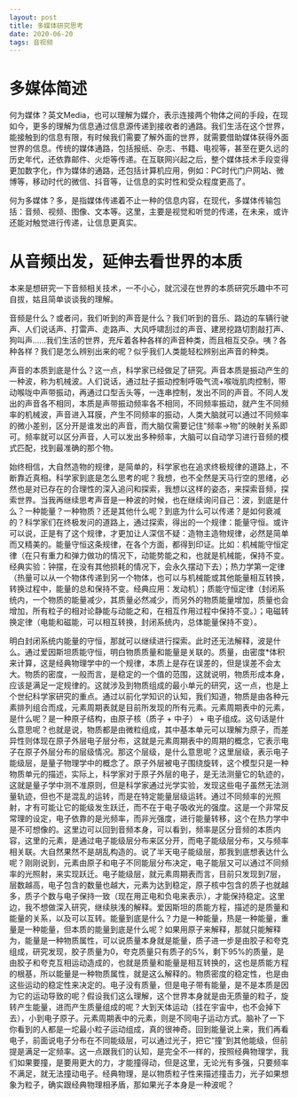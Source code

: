 ```yaml
---
layout: post
title: 多媒体研究思考
date: 2020-06-20
tags: 音视频
---
```


# 多媒体简述

何为媒体？英文Media，也可以理解为媒介，表示连接两个物体之间的手段，在现如今，更多的理解为信息通过信息源传递到接收者的通路。我们生活在这个世界，能接触到的信息有限，有时候我们需要了解外面的世界，就需要借助媒体获得外面世界的信息。传统的媒体通路，包括报纸、杂志、书籍、电视等，甚至在更久远的历史年代，还依靠邮件、火炬等传递。在互联网兴起之后，整个媒体技术手段变得更加数字化，作为媒体的通路，还包括计算机应用，例如：PC时代门户网站、微博等，移动时代的微信、抖音等，让信息的实时性和受众程度更高了。  

何为多媒体？多，是指媒体传递着不止一种的信息内容，在现代，多媒体传输包括：音频、视频、图像、文本等。这里，主要是视觉和听觉的传递，在未来，或许还能对触觉进行传递，让信息更真实。  

# 从音频出发，延伸去看世界的本质

本来是想研究一下音频相关技术，一不小心，就沉浸在世界的本质研究乐趣中不可自拔，姑且简单谈谈我的理解。  

音频是什么？或者问，我们听到的声音是什么？我们听到的音乐、路边的车辆行驶声、人们说话声、打雷声、走路声、大风呼啸刮过的声音、建房挖路切割敲打声、狗叫声......我们生活的世界，充斥着各种各样的声音种类，而且相互交杂。咦？各种各样？我们是怎么辨别出来的呢？似乎我们人类能轻松辨别出声音的种类。  

声音的本质到底是什么？这一点，科学家已经做足了研究。声音本质是振动产生的一种波，称为机械波。人们说话，通过肚子振动控制呼吸气流+喉咙肌肉控制，带动喉咙中声带振动，再通过口型舌头等，一连串控制，发出不同的声音。不同人发出的声音各不相同，本质是声带振动频率各不相同，不同频率振动，就产生不同频率的机械波，声音进入耳膜，产生不同频率的振动，人类大脑就可以通过不同频率的微小差别，区分开是谁发出的声音，而大脑仅需要记住“频率->物"的映射关系即可。频率就可以区分声音，人可以发出多种频率，大脑可以自动学习进行音频的模式匹配，找到最准确的那个物。  

始终相信，大自然造物的规律，是简单的，科学家也在追求终极规律的道路上，不断靠近真相。科学家到底是怎么思考的呢？我想，也不全然是天马行空的思绪，必然也是对已存在的合理性的深入追问和探索，我想以这样的姿态，来探索音频，探索世界。当我再继续思考声音是一种波的时候，也在继续询问自己：波，到底是什么？一种能量？一种物质？还是其他什么呢？到底为什么可以传递？是如何衰减的？科学家们在终极发问的道路上，通过探索，得出的一个规律：能量守恒。或许可以说，正是有了这个规律，才更加让人深信不疑：造物主造物规律，必然是简单而又精美的。能量守恒这条规律，在各个方面，都得到印证。比如：机械能守恒定律（在只有重力和弹力做功的情况下，动能势能之和，也就是机械能，保持不变。经典实验：钟摆，在没有其他损耗的情况下，会永久摆动下去）；热力学第一定律（热量可以从一个物体传递到另一个物体，也可以与机械能或其他能量相互转换，转换过程中，能量的总和保持不变。经典应用：发动机）；质能守恒定律（封闭系统内，一个物质的能量减少，其质量必然减少，而另外的物质能量增加，质量也会增加，所有粒子的相对论静能与动能之和，在相互作用过程中保持不变。）；电磁转换定律（电能和磁能，可以相互转换，封闭系统内，总体能量保持不变）。  

明白封闭系统内能量的守恒，那就可以继续进行探索。此时还无法解释，波是什么。通过爱因斯坦质能守恒，明白物质质量和能量是关联的。质量，由密度*体积来计算，这是经典物理学中的一个规律，本质上是存在误差的，但是误差不会太大。物质的密度，一般而言，是稳定的一个值的范围，这就说明，物质形成本身，应该是满足一定规律的。这就涉及到物质组成的最小单元的研究，这一点，也是上个世纪科学家研究的重点。通过以前化学知识的认知，我们知道，物质是由各种元素排列组合而成，元素周期表就是目前所发现的所有元素。元素周期表中的元素，是什么呢？是一种原子结构，由原子核（质子 + 中子） + 电子组成。这句话是什么意思呢？也就是说，物质都是由微粒组成，其中基本单元可以理解为原子，而差异性则体现在原子外层电子层分布，这就是元素周期表中的周期的概念，它表示电子在原子外层分布的层级情况。那这个层级，是什么意思呢？这里层级，表示电子能级层，是量子物理学中的概念了。原子外层被电子围绕旋转，这个模型只是一种物质单元的描述，实际上，科学家对于原子外层的电子，是无法测量它的轨迹的，这就是量子学中测不准原则，但是科学家通过光学实验，发现这些电子虽然无法测量轨迹，但也不是混乱的运转，而是在特定能量层级运转。通过不同频率的光照射，才有可能让它的能级发生跃迁，而不在于电子吸收光的强度。这是一个非常反常理的设定，电子依靠的是光频率，而非光强度，进行能量转移，这个在热力学中是不可想像的。这里边可以回到音频本身，可以看到，频率是区分音频的本质内容，这里的元素，是通过电子能级层分布来区分开，而电子能级层分布，又与频率相关联。大自然果然不是胡乱构造的。说了半天电子能级层，那我到底想表达什么呢？刚刚说到，元素由原子和电子不同能层分布决定，电子能层又可以通过不同频率的光照射，来实现跃迁。电子能级层，就元素周期表而言，目前只发现到7层，层数越高，电子包含的数量也越大，元素为达到稳定，原子核中包含的质子也就越多，质子个数与电子保持一致（现在用正电和负电来表示），才能保持稳定。这里边，我不想做深入研究，继续肤浅的解释。爱因斯坦的质能方程，描述的是质量和能量的关系，以及可以互转。能量到底是什么？力是一种能量，热是一种能量，重量是一种能量，但本质的能量到底是什么呢？如果用原子来解释，那就只能解释为，能量是一种物质属性，可以说质量本身就是能量，质子进一步是由胶子和夸克组成，研究发现，胶子质量为0，夸克质量只有质子的5%，剩下95%的质量，是由胶子和夸克互相运动造成的，也就是质量和能量是相互转换的，这也是质能方程的根基，所以能量是一种物质属性，就是这么解释的。物质密度的稳定性，也是由这些运动的稳定性来决定的。电子没有质量，但是电子带有能量，是不是本质是因为它的运动导致的呢？假设我们这么理解，这个世界本身就是由无质量的粒子，旋转产生能量，进而产生质量组成的呢？大到天体运动（挂在宇宙中，也不会掉下去），小到电子原子。元素周期表中的元素，则是不同电子运动方式。脑补了一下你看到的人都是一坨最小粒子运动组成，真的很神奇。回到能量说上来，我们再看电子，前面说电子分布在不同能级层，可以通过光子，把它“撞”到其他能级，但前提是满足一定频率。这一点跟我们的认知，是完全不一样的，按照经典物理学，我们如果要撞，是要用更大的力，才能撞得动，但是这里，无论光有多强，只要频率不满足，就无法撞动电子。经典物理，是以物质粒子性来描述撞击力，光子如果想象为粒子，确实跟经典物理相矛盾，那如果光子本身是一种波呢？